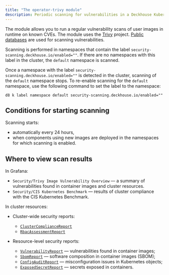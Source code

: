 ```yaml
---
title: "The operator-trivy module"
description: Periodic scanning for vulnerabilities in a Deckhouse Kubernetes Platform cluster.
---
```


The module allows you to run a regular vulnerability scans of user images in runtime on known CVEs. The module uses the [Trivy](https://github.com/aquasecurity/trivy) project. [Public databases](https://github.com/aquasecurity/travy-db/tree/main/pkg/vulnsrc) are used for scanning vulnerabilities.

Scanning is performed in namespaces that contain the label `security-scanning.deckhouse.io/enabled=""`.
If there are no namespaces with this label in the cluster, the `default` namespace is scanned.

Once a namespace with the label `security-scanning.deckhouse.io/enabled=""` is detected in the cluster, scanning of the `default` namespace stops.
To re-enable scanning for the `default` namespace, use the following command to set the label to the namespace:

```shell
d8 k label namespace default security-scanning.deckhouse.io/enabled=""
```

## Conditions for starting scanning

Scanning starts:

- automatically every 24 hours,
- when components using new images are deployed in the namespaces for which scanning is enabled.

## Where to view scan results

In Grafana:

- `Security/Trivy Image Vulnerability Overview` — a summary of vulnerabilities found in container images and cluster resources.
- `Security/CIS Kubernetes Benchmark` — results of cluster compliance with the CIS Kubernetes Benchmark.

In cluster resources:

- Cluster-wide security reports:
  - [`ClusterComplianceReport`](cr.html#clustercompliancereport)
  - [`RbacAssessmentReport`](cr.html#rbacassessmentreport)

- Resource-level security reports:
  - [`VulnerabilityReport`](cr.html#vulnerabilityreport) — vulnerabilities found in container images;
  - [`SbomReport`](cr.html#sbomreport) — software composition in container images (SBOM);
  - [`ConfigAuditReport`](cr.html#configauditreport) — misconfiguration issues in Kubernetes objects;
  - [`ExposedSecretReport`](cr.html#exposedsecretreport) — secrets exposed in containers.
